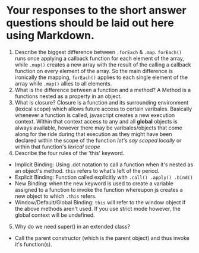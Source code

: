 # Your responses to the short answer questions should be laid out here using Markdown.
1. Describe the biggest difference between `.forEach` & `.map`.
`forEach()` runs once applying a callback function for each element of the array, while `.map()` creates a new array with the result of the calling a callback function on every element of the array. So the main difference is ironically the mapping, `forEach()` applies to each single element of the array while `.map()` allies to all elements.
2. What is the difference between a function and a method?
A Method is a functions nested as a property in an object.  
3. What is closure?
Closure is a function and its surrounding environment (lexical scope) which allows future access to certain varibales. Basically whenever a function is called, javascript creates a new execution context. Within that context access to any and all **global** objects is always available, however there may be varibales/objects that come along for the ride during that execution as they might have been declared within the scope of the function _let's say scoped locally_ or within that function's _lexical scope_
4. Describe the four rules of the 'this' keyword.
- Implicit Binding: Using .dot notation to call a function when it's nested as an object's method. `this` refers to what's left of the period. 
- Explicit Binding: Function called explicitly with `.call() .apply() .bind()`
- New Binding: when the new keyword is used to create a variable assigned to a function to invoke the function whereupon js creates a new  object to which `.this` refers.
- Window/Default/Global Binding: `this` will refer to the window object if the above methods aren't used. If you use strict mode however, the global context will be undefined.
5. Why do we need super() in an extended class?
- Call the parent constructor (which is the parent object) and thus invoke it's function(s).  
